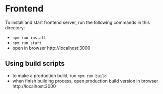# Frontend

To install and start frontend server, run the following commands in this directory:

* `npm run install`
* `npm run start`
* open in browser http://localhost:3000

## Using build scripts

* to make a production build, run `npm run build`
* when finish building process, open production build version in browser http://localhost:3000
